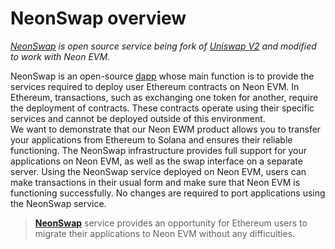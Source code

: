 # NeonSwap overview

*[NeonSwap](https://doc.neonlabs.org/docs/glossary#neonswap) is open source service being fork of [Uniswap V2](https://uniswap.org/blog/uniswap-v2) and modified to work with Neon EVM.*  

NeonSwap is an open-source [dapp](https://doc.neonlabs.org/docs/glossary#dapp) whose main function is to provide the services required to deploy user Ethereum contracts on Neon EVM. In Ethereum, transactions, such as exchanging one token for another, require the deployment of contracts. These contracts operate using their specific services and cannot be deployed outside of this environment.  
 We want to demonstrate that our Neon EWM product allows you to transfer your applications from Ethereum to Solana and ensures their reliable functioning. The NeonSwap infrastructure provides full support for your applications on Neon EVM, as well as the swap interface on a separate server. Using the NeonSwap service deployed on Neon EVM, users can make transactions in their usual form and make sure that Neon EVM is functioning successfully. No changes are required to port applications using the NeonSwap service.  

> **[NeonSwap](https://doc.neonlabs.org/docs/glossary#neonswap)** service provides an opportunity for Ethereum users to migrate their applications to Neon EVM without any difficulties.  

